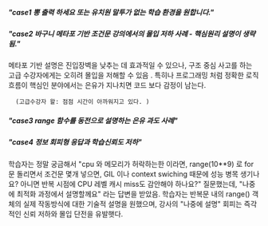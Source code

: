 <h5> "case1 뽕 출력 하세요 또는 유치원 말투가 없는 학습 환경을 원합니다." </h5>
<h5> "case2 바구니 메타포 기반 조건문 강의에서의 몰입 저하 사례 - 핵심원리 설명이 생략됨." </h5>
      메타포 기반 설명은 진입장벽을 낮추는 데 효과적일 수 있으나, 구조 중심 사고를 하는 고급 수강자에게는 오히려 몰입을 저해할 수 있음 .
      특히나 프로그래밍 처럼 정확한 로직 흐름이 핵심인 분야에서는 은유가 지나치면 코드 보다 감정이 남는다. 
      
      (고급수강자 왈: 점점 시간이 아까워지고 있다. )

<h5> "case3 range 함수를 동전으로 설명하는 은유 과도 사례" </h5>
<h5> "case4 정보 회피형 응답과 학습신뢰도 저하" </h5>
      학습자는 정말 궁금해서 "cpu 와 메모리가 허락하는한 이라면, range(10**9) 로 for 문 돌리면서 조건문 몇개 넣으면, GIL 이나 context swiching 때문에 성능 병목 생기나요? 아니면 반복 시점에 CPU 레벨 캐시 miss도 감안해야 하나요?" 질문했는데, "나중에 최적화 과정에서 설명할께요" 라는 답변을 받았음.
         학습자는 반복문 내의 range() 객체의 실제 작동방식에 대한 기술적 설명을 원했으며,
         강사의 "나중에 설명" 회피는 즉각적인 신뢰 저하와 몰입 단전을 유발햇다.
         
      
      
